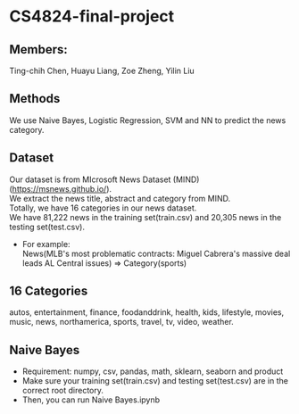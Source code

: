 # CS4824-final-project
## Members:  
Ting-chih Chen, Huayu Liang, Zoe Zheng, Yilin Liu  

## Methods
We use Naive Bayes, Logistic Regression, SVM and NN to predict the news category.  

## Dataset
Our dataset is from MIcrosoft News Dataset (MIND) (https://msnews.github.io/).  
We extract the news title, abstract and category from MIND.  
Totally, we have 16 categories in our news dataset.  
We have 81,222 news in the training set(train.csv) and 20,305 news in the testing set(test.csv).  
 * For example:  
News(MLB's most problematic contracts: Miguel Cabrera's massive deal leads AL Central issues) => Category(sports)  

## 16 Categories  
autos, entertainment, finance, foodanddrink, health, kids, lifestyle, movies, music, news, northamerica, sports, travel, tv, video, weather.  


## Naive Bayes  
* Requirement: numpy, csv, pandas, math, sklearn, seaborn and product  
* Make sure your training set(train.csv) and testing set(test.csv) are in the correct root directory.  
* Then, you can run Naive Bayes.ipynb  
